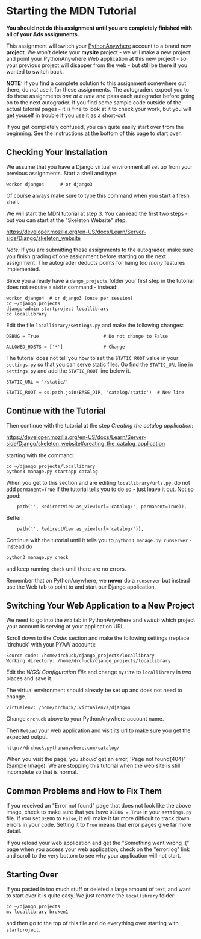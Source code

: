 Starting the MDN Tutorial
=========================

__You should not do this assignment until you are completely finished with all
of your Ads assignments.__

This assignment will switch your
<a href="https://www.pythonanywhere.com" target="_blank">PythonAnywhere</a>
account to a brand new <b>project</b>.  We won't delete your <b>mysite</b>
project - we will make a new project and point your PythonAnywhere Web application at
this new project - so your previous project will disapper from the web - but
still be there if you wanted to switch back.

__NOTE:__ If you find a complete solution to this assignment somewhere out there, do
*not* use it for these assignments.  The autograders expect you to do these assignments
*one at a time* and pass each autograder before going on to the next autograder.  If you find
some sample code outside of the actual tutorial pages - it is fine to look at it to check your
work, but you will get youself in trouble if you use it as a short-cut.

If you get completely confused, you can quite easily start over from the beginning.  See
the instructions at the bottom of this page to start over.

Checking Your Installation
--------------------------

We assume that you have a Django virtual environment all set up from your
previous assignments.  Start a shell and type:

    workon django4      # or django3

Of course always make sure to type this command when you start a fresh shell.

We will start the MDN tutorial at step 3.  You can read the first two steps -
but you can start at the "Skeleton Website" step.

https://developer.mozilla.org/en-US/docs/Learn/Server-side/Django/skeleton_website

*Note:* If you are submitting these assignments to the autograder, make sure you finish
grading of one assignment before starting on the next assignment.  The autograder deducts
points for haing *too many* features implemented.

Since you already have a `dango_projects` folder your first step in the tutorial does
not require a `mkdir` command - instead:

	workon django4  # or django3 (once per session)
    cd ~/django_projects
    django-admin startproject locallibrary
	cd locallibrary

Edit the file `locallibrary/settings.py` and make the following changes:

    DEBUG = True                        # Do not change to False

    ALLOWED_HOSTS = ['*']               # Change

The tutorial does not tell you how to set the `STATIC_ROOT` value in your `settings.py`
so that you can serve static files.  Go find the `STATIC_URL` line in `settings.py` 
and add the `STATIC_ROOT` line below it.

    STATIC_URL = '/static/'

    STATIC_ROOT = os.path.join(BASE_DIR, 'catalog/static')  # New line

Continue with the Tutorial
--------------------------

Then continue with the tutorial at the step *Creating the catalog application*:

https://developer.mozilla.org/en-US/docs/Learn/Server-side/Django/skeleton_website#creating_the_catalog_application

starting with the command:

    cd ~/django_projects/locallibrary
	python3 manage.py startapp catalog

When you get to this section and are editing `locallibrary/urls.py`, do not add `permanent=True`
if the tutorial tells you to do so - just leave it out.  Not so good:

        path('', RedirectView.as_view(url='catalog/', permanent=True)),

Better:

        path('', RedirectView.as_view(url='catalog/')),

Continue with the tutorial until it tells you to `python3 manage.py runserver` - instead do

	python3 manage.py check

and keep running `check` until there are no errors.

Remember that on PythonAnywhere, we __never__ do a `runserver` but instead use the Web
tab to point to and start our Django application.

Switching Your Web Application to a New Project
-----------------------------------------------

We need to go into the `Web` tab in PythonAnywhere and *switch* which project your
account is serving at your application URL.

Scroll down to the *Code:* section and make the following settings (replace 'drchuck'
with your PYAW account):

    Source code: /home/drchuck/django_projects/locallibrary
    Working directory: /home/drchuck/django_projects/locallibrary

Edit the *WGSI Configuration File* and change `mysite` to `locallibrary` in two places
and save it.

The virtual environment should already be set up and does not need to change.

    Virtualenv: /home/drchuck/.virtualenvs/django4

Change `drchuck` above to your PythonAnywhere account name.

Then `Reload` your web application and visit its url to make sure you get the expected output.

    http://drchuck.pythonanywhere.com/catalog/

When you visit the page,
you *should* get an error, 'Page not found(404)'
(<a href="paw_skeleton/webapp_final.png" target="_blank">Sample Image</a>).
We are stopping this tutorial when the web site is still incomplete so that is normal.

Common Problems and How to Fix Them
-----------------------------------

If you received an "Error not found" page that does not look like the above image,
check to make sure that you have `DEBUG = True` in your `settings.py` file.  If you
set `DEBUG` to `False`, it will make it far more difficult to track down errors in
your code.  Setting it to `True` means that error pages give far more detail.

If you reload your web application and get the "Something went wrong :("
page when you access your web application, check on the "error.log" link
and scroll to the very bottom to see why your application will not start.

Starting Over
-------------

If you pasted in too much stuff or deleted a large amount of text, and want to start over
it is quite easy.  We just rename the `locallibrary` folder:

	cd ~/django_projects
    mv locallibrary broken1

and then go to the top of this file and do everything over starting with `startproject`.
